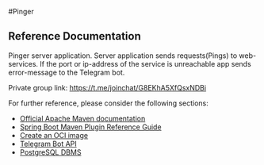 #Pinger
## Reference Documentation
Pinger server application. Server application sends requests(Pings) to web-services. If the port or ip-address of the 
service is unreachable app sends error-message to the Telegram bot.

Private group link: https://t.me/joinchat/G8EKhA5XfQsxNDBi

For further reference, please consider the following sections:

* [Official Apache Maven documentation](https://maven.apache.org/guides/index.html)
* [Spring Boot Maven Plugin Reference Guide](https://docs.spring.io/spring-boot/docs/2.5.5/maven-plugin/reference/html/)
* [Create an OCI image](https://docs.spring.io/spring-boot/docs/2.5.5/maven-plugin/reference/html/#build-image)
* [Telegram Bot API](https://core.telegram.org/bots)
* [PostgreSQL DBMS](https://postgrespro.ru/)

